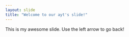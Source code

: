 ```yaml
---
layout: slide
title: "Welcome to our ayt's slide!"
---
```

This is my awesome slide.
Use the left arrow to go back!
